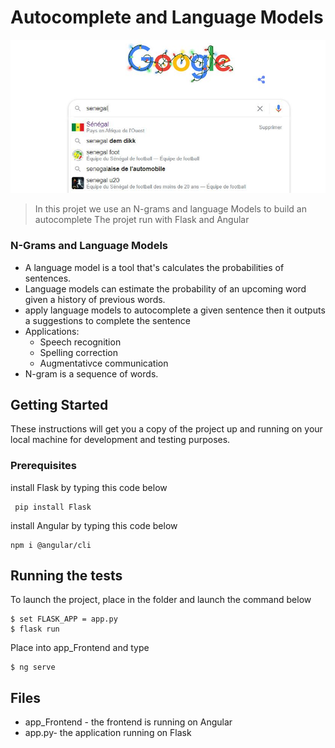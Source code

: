 # Autocomplete and Language Models


![autocompletion](https://github.com/abdouaziz/autocomplet/blob/master/image/image.JPG)

> In this projet we use an N-grams and language Models to build an autocomplete
> The projet run with Flask and Angular 

### N-Grams and Language Models
- A language model is a tool that's calculates the probabilities of sentences.
- Language models can estimate the probability of an upcoming word given a history of previous words.
- apply language models to autocomplete a given sentence then it outputs a suggestions to complete the sentence
- Applications:
  - Speech recognition
  - Spelling correction
  - Augmentativce communication
- N-gram is a sequence of words.

## Getting Started

These instructions will get you a copy of the project up and running on your local machine for development and testing purposes. 

### Prerequisites

 
install Flask by typing this code below 

```
 pip install Flask
```

install Angular by typing this code below 

```
npm i @angular/cli
```

## Running the tests

To launch the project, place  in the folder and launch the command below

```
$ set FLASK_APP = app.py
$ flask run
```

Place into app_Frontend and type

```
$ ng serve 
```



## Files 

* app_Frontend - the frontend is running on Angular
* app.py- the application running on Flask

  

